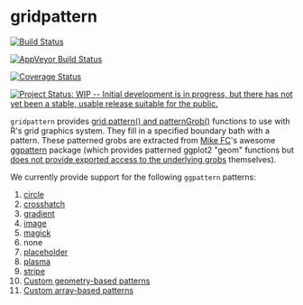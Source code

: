 # gridpattern

[![Build Status](https://travis-ci.org/trevorld/gridpattern.png?branch=main)](https://travis-ci.org/trevorld/gridpattern)

[![AppVeyor Build Status](https://ci.appveyor.com/api/projects/status/github/trevorld/gridpattern?branch=main&svg=true)](https://ci.appveyor.com/project/trevorld/gridpattern)

[![Coverage Status](https://img.shields.io/codecov/c/github/trevorld/gridpattern.svg)](https://codecov.io/github/trevorld/gridpattern?branch=main)

[![Project Status: WIP -- Initial development is in progress, but there has not yet been a stable, usable release suitable for the public.](https://www.repostatus.org/badges/latest/wip.svg)](https://www.repostatus.org/#wip)

`gridpattern` provides [grid.pattern() and
patternGrob()](http://trevorldavis.com/R/gridpattern/dev/reference/grid.pattern.html)
functions to use with R\'s grid graphics system. They fill in a
specified boundary bath with a pattern. These patterned grobs are
extracted from [Mike FC](https://github.com/coolbutuseless)\'s awesome
[ggpattern](https://github.com/coolbutuseless/ggpattern) package (which
provides patterned ggplot2 \"geom\" functions but [does not provide
exported access to the underlying
grobs](https://github.com/coolbutuseless/ggpattern/issues/11)
themselves).

We currently provide support for the following `ggpattern` patterns:

1.  [circle](https://coolbutuseless.github.io/package/ggpattern/articles/pattern-circle.html)
2.  [crosshatch](https://coolbutuseless.github.io/package/ggpattern/articles/pattern-crosshatch.html)
3.  [gradient](https://coolbutuseless.github.io/package/ggpattern/articles/pattern-gradient.html)
4.  [image](https://coolbutuseless.github.io/package/ggpattern/articles/pattern-image.html)
5.  [magick](https://coolbutuseless.github.io/package/ggpattern/articles/pattern-magick.html)
6.  none
7.  [placeholder](https://coolbutuseless.github.io/package/ggpattern/articles/pattern-placeholder.html)
8.  [plasma](https://coolbutuseless.github.io/package/ggpattern/articles/pattern-plasma.html)
9.  [stripe](https://coolbutuseless.github.io/package/ggpattern/articles/pattern-stripe.html)
10. [Custom geometry-based
    patterns](https://coolbutuseless.github.io/package/ggpattern/articles/developing-patterns-2.html)
11. [Custom array-based
    patterns](https://coolbutuseless.github.io/package/ggpattern/articles/developing-patterns-3.html)
